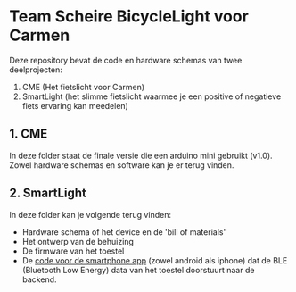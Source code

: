 # Team Scheire BicycleLight voor Carmen

Deze repository bevat de code en hardware schemas van twee deelprojecten:
1. CME (Het fietslicht voor Carmen)
2. SmartLight (het slimme fietslicht waarmee je een positive of negatieve fiets ervaring kan meedelen)


## 1. CME

In deze folder staat de finale versie die een arduino mini gebruikt (v1.0). Zowel hardware schemas en software kan je er terug vinden.


## 2. SmartLight

In deze folder kan je volgende terug vinden:

- Hardware schema of het device en de 'bill of materials'
- Het ontwerp van de behuizing
- De firmware van het toestel
- De [code voor de smartphone app](SmartLight/app) (zowel android als iphone) dat de BLE (Bluetooth Low Energy) data van het toestel doorstuurt naar de backend.